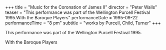 +++
title = "Music for the Coronation of James II"
director = "Peter Walls"
teaser = "This performance was part of the Wellington Purcell Festival 1995.With the Baroque Players"
performanceDate = 1995-09-22
performanceTime = "8 pm"
subtitle = "works by Purcell, Child, Turner"
+++

This performance was part of the Wellington Purcell Festival 1995.


With the Baroque Players
